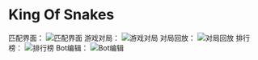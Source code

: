 # King Of Snakes
匹配界面：
![匹配界面](https://github.com/user-attachments/assets/e81106f6-b821-482d-b26d-dd1808bccf4f)
游戏对局：
![游戏对局](https://github.com/user-attachments/assets/127a177c-eead-4700-8275-9b2666fa80a4)
对局回放：
![对局回放](https://github.com/user-attachments/assets/f7fd4f23-08ee-4b78-8319-693483299019)
排行榜：
![排行榜](https://github.com/user-attachments/assets/572c13a6-c4fb-4f38-8911-16a9f4e4fc54)
Bot编辑：
![Bot编辑](https://github.com/user-attachments/assets/3d4b1301-c16f-4582-aa03-44a5cd9f4c0c)





